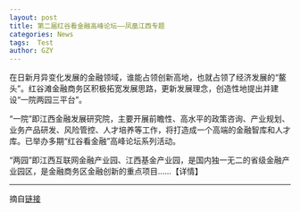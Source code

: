 ```yaml
---
layout: post
title: 第二届红谷看金融高峰论坛——凤凰江西专题
categories: News
tags:  Test
author: GZY
---
```


在日新月异变化发展的金融领域，谁能占领创新高地，也就占领了经济发展的“鳌头”。红谷滩金融商务区积极拓宽发展思路，更新发展理念，创造性地提出并建设“一院两园三平台”。

“一院”即江西金融发展研究院，主要开展前瞻性、高水平的政策咨询、产业规划、业务产品研发、风险管控、人才培养等工作，将打造成一个高端的金融智库和人才库。已举办多期“红谷看金融”高峰论坛系列活动。

“两园”即江西互联网金融产业园、江西基金产业园，是国内独一无二的省级金融产业园区，是金融商务区金融创新的重点项目……【详情】

*****

摘自[链接](http://jx.ifeng.com/special/2018hgkjr/)